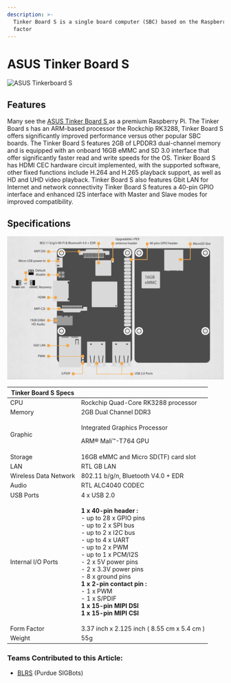 ```yaml
---
description: >-
  Tinker Board S is a single board computer (SBC) based on the Raspberry Pi form
  factor
---
```


# ASUS Tinker Board S

![ASUS Tinkerboard S](../../../.gitbook/assets/asus\_90me0031\_m0aay0\_tinker\_board\_s\_motherboard\_1418508.jpg)

## Features

Many see the [ASUS Tinker Board S ](https://www.asus.com/us/Single-Board-Computer/Tinker-Board-S/)as a premium Raspberry Pi. The Tinker Board s has an ARM-based processor the Rockchip RK3288, Tinker Board S offers significantly improved performance versus other popular SBC boards. The Tinker Board S features 2GB of LPDDR3 dual-channel memory and is equipped with an onboard 16GB eMMC and SD 3.0 interface that offer significantly faster read and write speeds for the OS. Tinker Board S has HDMI CEC hardware circuit implemented, with the supported software, other fixed functions include H.264 and H.265 playback support, as well as HD and UHD video playback. Tinker Board S also features Gbit LAN for Internet and network connectivity Tinker Board S features a 40-pin GPIO interface and enhanced I2S interface with Master and Slave modes for improved compatibility.

## Specifications

![](<../../../.gitbook/assets/Screen Shot 2020-05-24 at 10.26.48 AM.png>)

| Tinker Board S Specs  |                                                                                                                                                                                                                                                                                                                                                                                                                 |
| --------------------- | --------------------------------------------------------------------------------------------------------------------------------------------------------------------------------------------------------------------------------------------------------------------------------------------------------------------------------------------------------------------------------------------------------------- |
| CPU                   | Rockchip Quad-Core RK3288 processor                                                                                                                                                                                                                                                                                                                                                                             |
| Memory                | 2GB Dual Channel DDR3                                                                                                                                                                                                                                                                                                                                                                                           |
| Graphic               | <p>Integrated Graphics Processor</p><p>ARM® Mali™-T764 GPU</p>                                                                                                                                                                                                                                                                                                                                                  |
| Storage               | 16GB eMMC and Micro SD(TF) card slot                                                                                                                                                                                                                                                                                                                                                                            |
| LAN                   | RTL GB LAN                                                                                                                                                                                                                                                                                                                                                                                                      |
| Wireless Data Network | 802.11 b/g/n, Bluetooth V4.0 + EDR                                                                                                                                                                                                                                                                                                                                                                              |
| Audio                 | RTL ALC4040 CODEC                                                                                                                                                                                                                                                                                                                                                                                               |
| USB Ports             | 4 x USB 2.0                                                                                                                                                                                                                                                                                                                                                                                                     |
| Internal I/O Ports    | <p><strong>1 x 40-pin header :</strong><br>- up to 28 x GPIO pins<br>- up to 2 x SPI bus<br>- up to 2 x I2C bus<br>- up to 4 x UART<br>- up to 2 x PWM<br>- up to 1 x PCM/I2S<br>- 2 x 5V power pins<br>- 2 x 3.3V power pins<br>- 8 x ground pins<br><strong>1 x 2-pin contact pin :</strong><br>- 1 x PWM<br>- 1 x S/PDIF<br><strong>1 x 15-pin MIPI DSI</strong><br><strong>1 x 15-pin MIPI CSI</strong></p> |
| Form Factor           | 3.37 inch x 2.125 inch ( 8.55 cm x 5.4 cm )                                                                                                                                                                                                                                                                                                                                                                     |
| Weight                | 55g                                                                                                                                                                                                                                                                                                                                                                                                             |

### Teams Contributed to this Article:

* [BLRS](https://purduesigbots.com) (Purdue SIGBots)
